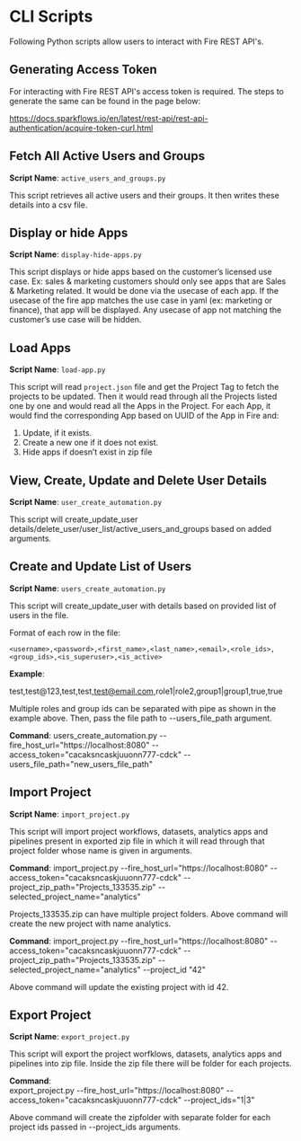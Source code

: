 
# CLI Scripts

Following Python scripts allow users to interact with Fire REST API's.

Generating Access Token
-------------------------

For interacting with Fire REST API's access token is required. The steps to generate the same can be found in the page below:

https://docs.sparkflows.io/en/latest/rest-api/rest-api-authentication/acquire-token-curl.html

Fetch All Active Users and Groups
---------------------------

**Script Name**: `active_users_and_groups.py`

This script retrieves all active users and their groups. It then writes these details into a csv file.

Display or hide Apps
----------------------

**Script Name**: `display-hide-apps.py`

This script displays or hide apps based on the customer’s licensed use case. Ex: sales & marketing customers should only see apps that are Sales & Marketing related. It would be done via the usecase of each app.  If the usecase of the fire app matches the use case in yaml (ex: marketing or finance), that app will be displayed. Any usecase of app not matching the customer’s use case will be hidden.


Load Apps
-------------

**Script Name**: `load-app.py`

This script will read `project.json` file and get the Project Tag to fetch the projects to be updated. Then it would read through all the Projects listed one by one and would read all the Apps in the Project. For each App, it would find the corresponding App based on UUID of the App in Fire and:

   1. Update, if it exists. 
   2. Create a new one if it does not exist. 
   3. Hide apps if doesn’t exist in zip file


View, Create, Update and Delete User Details
---------------------------

**Script Name**: `user_create_automation.py`

This script will create_update_user details/delete_user/user_list/active_users_and_groups based on added arguments.


Create and Update List of Users
---------------------------

**Script Name**: `users_create_automation.py`

This script will create_update_user with details based on provided list of users in the file.

Format of each row in the file:

```<username>,<password>,<first_name>,<last_name>,<email>,<role_ids>,<group_ids>,<is_superuser>,<is_active>```

**Example**:

test,test@123,test,test,test@email.com,role1|role2,group1|group1,true,true

Multiple roles and group ids can be separated with pipe as shown in the example above. Then, pass the file path to --users_file_path argument.
   
**Command**: 
   users_create_automation.py --fire_host_url="https://localhost:8080" --access_token="cacaksncaskjuuonn777-cdck" --users_file_path="new_users_file_path"

   
Import Project
----------------------

**Script Name**: `import_project.py`

This script will import project workflows, datasets, analytics apps and pipelines present in exported zip file in which it will read through that project folder whose name is given in arguments.
   

**Command**:
import_project.py --fire_host_url="https://localhost:8080" --access_token="cacaksncaskjuuonn777-cdck" --project_zip_path="Projects_133535.zip" --selected_project_name="analytics"

Projects_133535.zip can have multiple project folders. Above command will create the new project with name analytics.
   
   
**Command**: 
import_project.py --fire_host_url="https://localhost:8080" --access_token="cacaksncaskjuuonn777-cdck" --project_zip_path="Projects_133535.zip" --selected_project_name="analytics" --project_id "42"
   
Above command will update the existing project with id 42.
   
   
Export Project
----------------------

**Script Name**: `export_project.py`

This script will export the project worfklows, datasets, analytics apps and pipelines into zip file. Inside the zip file there will be folder for each projects.
  
**Command**:  
   export_project.py --fire_host_url="https://localhost:8080" --access_token="cacaksncaskjuuonn777-cdck" --project_ids="1|3"
   
   Above command will create the zipfolder with separate folder for each project ids passed in --project_ids arguments.
   
   
